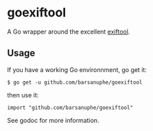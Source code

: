 # goexiftool

A Go wrapper around the excellent [exiftool](http://www.sno.phy.queensu.ca/~phil/exiftool/).

## Usage

If you have a working Go environnment, go get it:

    $ go get -u github.com/barsanuphe/goexiftool

then use it:

    import "github.com/barsanuphe/goexiftool"

See godoc for more information. 
